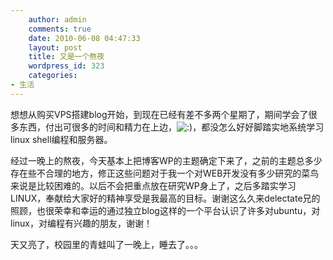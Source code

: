 ```yaml
---
    author: admin
    comments: true
    date: 2010-06-08 04:47:33
    layout: post
    title: 又是一个熬夜
    wordpress_id: 323
    categories:
- 生活
---
```


想想从购买VPS搭建blog开始，到现在已经有差不多两个星期了，期间学会了很多东西，付出可很多的时间和精力在上边，![:)](http://www.freetstar.com/wp-content/plugins/fckeditor-for-wordpress-plugin/ckeditor/plugins/smiley/images/regular_smile.gif)，都没怎么好好脚踏实地系统学习linux shell编程和服务器。

经过一晚上的熬夜，今天基本上把博客WP的主题确定下来了，之前的主题总多少存在些不合理的地方，修正这些问题对于我一个对WEB开发没有多少研究的菜鸟来说是比较困难的。以后不会把重点放在研究WP身上了，之后多踏实学习LINUX，奉献给大家好的精神享受是我最高的目标。谢谢这么久来delectate兄的照顾，也很荣幸和幸运的通过独立blog这样的一个平台认识了许多对ubuntu，对linux，对编程有兴趣的朋友，谢谢！

天又亮了，校园里的青蛙叫了一晚上，睡去了。。。

